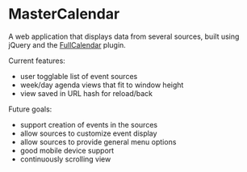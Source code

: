 MasterCalendar
===
A web application that displays data from several sources, built using jQuery
and the [FullCalendar](http://arshaw.com/fullcalendar/) plugin.

Current features:

- user togglable list of event sources
- week/day agenda views that fit to window height
- view saved in URL hash for reload/back

Future goals:

- support creation of events in the sources
- allow sources to customize event display
- allow sources to provide general menu options
- good mobile device support
- continuously scrolling view


